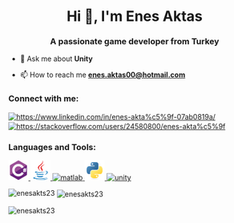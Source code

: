 <h1 align="center">Hi 👋, I'm Enes Aktas</h1>
<h3 align="center">A passionate game developer from Turkey</h3>

- 💬 Ask me about **Unity**

- 📫 How to reach me **enes.aktas00@hotmail.com**

<h3 align="left">Connect with me:</h3>
<p align="left">
<a href="https://linkedin.com/in/https://www.linkedin.com/in/enes-akta%c5%9f-07ab0819a/" target="blank"><img align="center" src="https://raw.githubusercontent.com/rahuldkjain/github-profile-readme-generator/master/src/images/icons/Social/linked-in-alt.svg" alt="https://www.linkedin.com/in/enes-akta%c5%9f-07ab0819a/" height="30" width="40" /></a>
<a href="https://stackoverflow.com/users/https://stackoverflow.com/users/24580800/enes-akta%c5%9f" target="blank"><img align="center" src="https://raw.githubusercontent.com/rahuldkjain/github-profile-readme-generator/master/src/images/icons/Social/stack-overflow.svg" alt="https://stackoverflow.com/users/24580800/enes-akta%c5%9f" height="30" width="40" /></a>
</p>

<h3 align="left">Languages and Tools:</h3>
<p align="left"> <a href="https://www.w3schools.com/cs/" target="_blank" rel="noreferrer"> <img src="https://raw.githubusercontent.com/devicons/devicon/master/icons/csharp/csharp-original.svg" alt="csharp" width="40" height="40"/> </a> <a href="https://www.java.com" target="_blank" rel="noreferrer"> <img src="https://raw.githubusercontent.com/devicons/devicon/master/icons/java/java-original.svg" alt="java" width="40" height="40"/> </a> <a href="https://www.mathworks.com/" target="_blank" rel="noreferrer"> <img src="https://upload.wikimedia.org/wikipedia/commons/2/21/Matlab_Logo.png" alt="matlab" width="40" height="40"/> </a> <a href="https://www.python.org" target="_blank" rel="noreferrer"> <img src="https://raw.githubusercontent.com/devicons/devicon/master/icons/python/python-original.svg" alt="python" width="40" height="40"/> </a> <a href="https://unity.com/" target="_blank" rel="noreferrer"> <img src="https://www.vectorlogo.zone/logos/unity3d/unity3d-icon.svg" alt="unity" width="40" height="40"/> </a> </p>

<p><img align="left" src="https://github-readme-stats.vercel.app/api/top-langs?username=enesakts23&show_icons=true&locale=en&layout=compact" alt="enesakts23" /></p>

<p>&nbsp;<img align="center" src="https://github-readme-stats.vercel.app/api?username=enesakts23&show_icons=true&locale=en" alt="enesakts23" /></p>

<p><img align="center" src="https://github-readme-streak-stats.herokuapp.com/?user=enesakts23&" alt="enesakts23" /></p>

